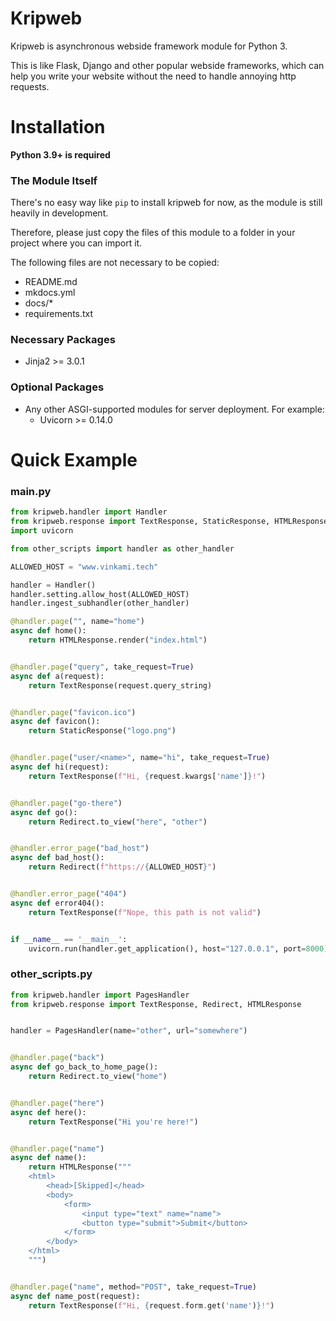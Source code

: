 # Kripweb
Kripweb is asynchronous webside framework module for Python 3.

This is like Flask, Django and other popular webside frameworks, which can help you write your website without the need to handle annoying http requests.


# Installation
**Python 3.9+ is required**

### The Module Itself
There's no easy way like `pip` to install kripweb for now, as the module is still heavily in development.

Therefore, please just copy the files of this module to a folder in your project where you can import it.

The following files are not necessary to be copied:

- README.md
- mkdocs.yml
- docs/*
- requirements.txt

### Necessary Packages
- Jinja2 >= 3.0.1

### Optional Packages
- Any other ASGI-supported modules for server deployment. For example:
    - Uvicorn >= 0.14.0
    
# Quick Example
### main.py
```python
from kripweb.handler import Handler
from kripweb.response import TextResponse, StaticResponse, HTMLResponse, Redirect
import uvicorn

from other_scripts import handler as other_handler

ALLOWED_HOST = "www.vinkami.tech"

handler = Handler()
handler.setting.allow_host(ALLOWED_HOST)
handler.ingest_subhandler(other_handler)

@handler.page("", name="home")
async def home():
    return HTMLResponse.render("index.html")


@handler.page("query", take_request=True)
async def a(request):
    return TextResponse(request.query_string)


@handler.page("favicon.ico")
async def favicon():
    return StaticResponse("logo.png")


@handler.page("user/<name>", name="hi", take_request=True)
async def hi(request):
    return TextResponse(f"Hi, {request.kwargs['name']}!")


@handler.page("go-there")
async def go():
    return Redirect.to_view("here", "other")


@handler.error_page("bad_host")
async def bad_host():
    return Redirect(f"https://{ALLOWED_HOST}")


@handler.error_page("404")
async def error404():
    return TextResponse(f"Nope, this path is not valid")


if __name__ == '__main__':
    uvicorn.run(handler.get_application(), host="127.0.0.1", port=8000)
```

### other_scripts.py
```python
from kripweb.handler import PagesHandler
from kripweb.response import TextResponse, Redirect, HTMLResponse


handler = PagesHandler(name="other", url="somewhere")


@handler.page("back")
async def go_back_to_home_page():
    return Redirect.to_view("home")


@handler.page("here")
async def here():
    return TextResponse("Hi you're here!")


@handler.page("name")
async def name():
    return HTMLResponse("""
    <html>
        <head>[Skipped]</head>
        <body>
            <form>
                <input type="text" name="name">
                <button type="submit">Submit</button>
            </form>
        </body>
    </html>
    """)


@handler.page("name", method="POST", take_request=True)
async def name_post(request):
    return TextResponse(f"Hi, {request.form.get('name')}!")
```
